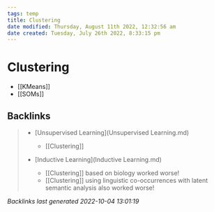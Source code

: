 ```yaml
---
tags: temp
title: Clustering
date modified: Thursday, August 11th 2022, 12:32:56 am
date created: Tuesday, July 26th 2022, 8:33:15 pm
---
```


# Clustering
- [[KMeans]]
- [[SOMs]]

## Backlinks

> - [Unsupervised Learning](Unsupervised Learning.md)
>   - [[Clustering]]
>    
> - [Inductive Learning](Inductive Learning.md)
>   - [[Clustering]] based on biology worked worse!
>   - [[Clustering]] using linguistic co-occurrences with latent semantic analysis also worked worse!

_Backlinks last generated 2022-10-04 13:01:19_
